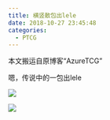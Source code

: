 ```yaml
---
title: 横竖散包出lele
date: 2018-10-27 23:45:48
categories:
  - PTCG
---
```

本文搬运自原博客“AzureTCG”

嗯，传说中的一包出lele

<!--more-->

![](https://raw.githubusercontent.com/oscarcx123/hexo_resource/master/img/ptcg_hengshu_pulled_lele_gx_1.jpg)

![](https://raw.githubusercontent.com/oscarcx123/hexo_resource/master/img/ptcg_hengshu_pulled_lele_gx_2.jpg)